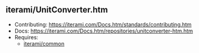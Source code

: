 iterami/UnitConverter.htm
-------------------------

* Contributing: https://iterami.com/Docs.htm/standards/contributing.htm
* Docs: https://iterami.com/Docs.htm/repositories/unitconverter-htm.htm
* Requires:
  * [iterami/common](https://github.com/iterami/common)
